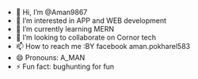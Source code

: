 - 👋 Hi, I’m @Aman9867
- 👀 I’m interested in APP and WEB development 
- 🌱 I’m currently learning MERN
- 💞️ I’m looking to collaborate on Cornor tech
- 📫 How to reach me :BY facebook aman.pokharel583
- 😄 Pronouns: A_MAN
- ⚡ Fun fact:  bughunting for fun

<!---
Aman9867/Aman9867 is a ✨ special ✨ repository because its `README.md` (this file) appears on your GitHub profile.
You can click the Preview link to take a look at your changes.
--->
